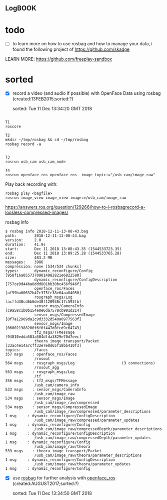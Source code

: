 LogBOOK
---



# todo 

* [ ] to learn more on how to use rosbag and how to manage your data, 
	i found the following project of https://github.com/skadge


LEARN MORE: https://github.com/freeplay-sandbox


# sorted 


* [x] record a video (and audio if possible) with OpenFace Data using rosbag
	(created:13FEB2015;sorted:?)


	sorted: Tue 11 Dec 13:34:20 GMT 2018

```

T1
roscore

T2
mkdir ~/tmp/rosbag && cd ~/tmp/rosbag
rosbag record -a


T3
rosrun usb_cam usb_cam_node

T4
rosrun openface_ros openface_ros _image_topic:="/usb_cam/image_raw"

```




Play back recording with:
```
rosbag play <bagfile>
rosrun image_view image_view image:=/usb_cam/image_raw
```

https://answers.ros.org/question/129266/how-to-i-rosbagrecord-a-loosless-compressed-images/



rosbag info <bagfile>
```
$ rosbag info 2018-12-11-13-08-43.bag 
path:        2018-12-11-13-08-43.bag
version:     2.0
duration:    41.9s
start:       Dec 11 2018 13:08:43.35 (1544533723.35)
end:         Dec 11 2018 13:09:25.28 (1544533765.28)
size:        483.2 MB
messages:    3986
compression: none [534/534 chunks]
types:       dynamic_reconfigure/Config            [958f16a05573709014982821e6822580]
             dynamic_reconfigure/ConfigDescription [757ce9d44ba8ddd801bb30bc456f946f]
             openface_ros/Faces                    [af59ba00632b47c375fc38e64aa84050]
             rosgraph_msgs/Log                     [acffd30cd6b6de30f120938c17c593fb]
             sensor_msgs/CameraInfo                [c9a58c1b0b154e0e6da7578cb991d214]
             sensor_msgs/CompressedImage           [8f7a12909da2c9d3332d540a0977563f]
             sensor_msgs/Image                     [060021388200f6f0f447d0fcd9c64743]
             tf2_msgs/TFMessage                    [94810edda583a504dfda3829e70d7eec]
             theora_image_transport/Packet         [33ac4e14a7cff32e7e0d65f18bb410f3]
topics:      /faces                                                      357 msgs    : openface_ros/Faces                   
             /rosout                                                     564 msgs    : rosgraph_msgs/Log                     (3 connections)
             /rosout_agg                                                 563 msgs    : rosgraph_msgs/Log                    
             /tf                                                         356 msgs    : tf2_msgs/TFMessage                   
             /usb_cam/camera_info                                        533 msgs    : sensor_msgs/CameraInfo               
             /usb_cam/image_raw                                          534 msgs    : sensor_msgs/Image                    
             /usb_cam/image_raw/compressed                               534 msgs    : sensor_msgs/CompressedImage          
             /usb_cam/image_raw/compressed/parameter_descriptions          1 msg     : dynamic_reconfigure/ConfigDescription
             /usb_cam/image_raw/compressed/parameter_updates               1 msg     : dynamic_reconfigure/Config           
             /usb_cam/image_raw/compressedDepth/parameter_descriptions     1 msg     : dynamic_reconfigure/ConfigDescription
             /usb_cam/image_raw/compressedDepth/parameter_updates          1 msg     : dynamic_reconfigure/Config           
             /usb_cam/image_raw/theora                                   539 msgs    : theora_image_transport/Packet        
             /usb_cam/image_raw/theora/parameter_descriptions              1 msg     : dynamic_reconfigure/ConfigDescription
             /usb_cam/image_raw/theora/parameter_updates                   1 msg     : dynamic_reconfigure/Config

```




* [x] use [rosbag](http://wiki.ros.org/rosbag) for further analysis with [openface_ros](https://github.com/interaction-lab/openface_ros)   
	(created:AUGUST2017;sorted:?)


	sorted: Tue 11 Dec 13:34:50 GMT 2018
